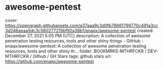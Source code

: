 # awesome-pentest

cover: https://opengraph.githubassets.com/a37aaa9c3d0fb78661799770c491a3cc3d246aeaa5dc3c560277215bf92a36b1/enaqx/awesome-pentest
created: December 27, 2021 5:05 PM (UTC)
description: A collection of awesome penetration testing resources, tools and other shiny things - GitHub - enaqx/awesome-pentest: A collection of awesome penetration testing resources, tools and other shiny th...
folder: BOOKMRKS-MTHRFCKR / DEV-MTHRFCKR / Github / GH Stars
tags: github stars
url: https://github.com/enaqx/awesome-pentest